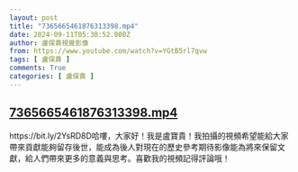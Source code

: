 ```yaml
---
layout: post
title: "7365665461876313398.mp4"
date: 2024-09-11T05:30:52.000Z
author: 盧保貴視覺影像
from: https://www.youtube.com/watch?v=YGtB5rl7qvw
tags: [ 盧保貴 ]
comments: True
categories: [ 盧保貴 ]
---
```

<!--1726032652000-->
[7365665461876313398.mp4](https://www.youtube.com/watch?v=YGtB5rl7qvw)
------

<div>
https://bit.ly/2YsRD8D哈嘍，大家好！我是盧寶貴！我拍攝的視頻希望能給大家帶來貢獻能夠留存後世，能成為後人對現在的歷史參考期待影像能為將來保留文獻，給人們帶來更多的意義與思考。喜歡我的視頻記得評論哦！
</div>
